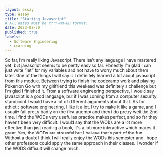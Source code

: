 ```yaml
---
layout: essay
type: essay
title: "Starting Javascript"
# All dates must be YYYY-MM-DD format!
date: 2023-08-30
published: true
labels:
  - Software Engineering
  - Learning
---
```


So far, I’m really liking Javascript. There isn’t any language I have mastered yet, but javascript seems to be pretty easy so far. Honestly I’m glad I can just write “let” for my variables and not have to worry much about them later. One of the things I will say is I definitely learned a lot about javascript from this module. Between trying to finish the codecamp work and playing Pokemon Go with my girlfriend this weekend was definitely a challenge but I’m glad I finished it. From a software engineering perspective, I would say javascript is a good language, but if I was coming from a computer security standpoint I would have a lot of different arguments about that. As for athletic software engineering, I like it a lot. I try to make it like a game, and I usually fail pretty badly on the first attempt and then I do pretty well the 2nd time. I find the WODs very useful as practice makes perfect, and so far they haven’t been very difficult. I would say that the WODs are a lot more effective than just reading a book, it's a lot more interactive which makes it great. Yes, the WODs are stressful but I believe that's part of the fun. Without a doubt I think I will really enjoy the WODs this semester and I hope other professors could apply the same approach in their classes. I wonder if the WODS difficult will change much.

